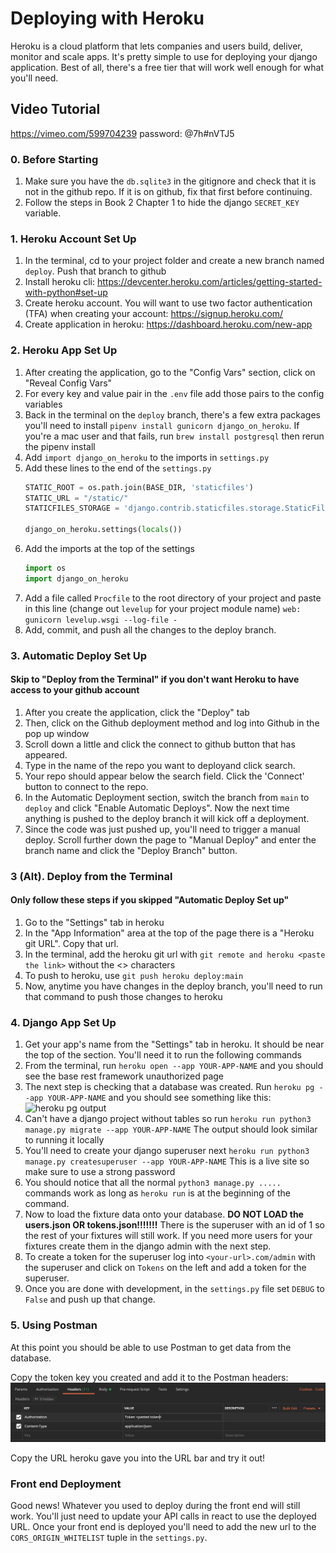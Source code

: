 # Deploying with Heroku
Heroku is a cloud platform that lets companies and users build, deliver, monitor and scale apps. It's pretty simple to use for deploying your django application. Best of all, there's a free tier that will work well enough for what you'll need.

## Video Tutorial
https://vimeo.com/599704239 password: @7h#nVTJ5

### 0. Before Starting
1. Make sure you have the `db.sqlite3` in the gitignore and check that it is not in the github repo. If it is on github, fix that first before continuing.
2. Follow the steps in Book 2 Chapter 1 to hide the django `SECRET_KEY` variable.

### 1. Heroku Account Set Up
1. In the terminal, cd to your project folder and create a new branch named `deploy`. Push that branch to github
1. Install heroku cli: https://devcenter.heroku.com/articles/getting-started-with-python#set-up
1. Create heroku account. You will want to use two factor authentication (TFA) when creating your account: https://signup.heroku.com/
2. Create application in heroku: https://dashboard.heroku.com/new-app

### 2. Heroku App Set Up
1. After creating the application, go to the "Config Vars" section, click on "Reveal Config Vars"
2. For every key and value pair in the `.env` file add those pairs to the config variables
3. Back in the terminal on the `deploy` branch, there's a few extra packages you'll need to install `pipenv install gunicorn django_on_heroku`. If you're a mac user and that fails, run `brew install postgresql` then rerun the pipenv install
4. Add `import django_on_heroku` to the imports in `settings.py`
5. Add these lines to the end of the `settings.py`
    ```py
    STATIC_ROOT = os.path.join(BASE_DIR, 'staticfiles')
    STATIC_URL = "/static/"
    STATICFILES_STORAGE = 'django.contrib.staticfiles.storage.StaticFilesStorage'

    django_on_heroku.settings(locals())
    ```
6. Add the imports at the top of the settings
    ```py
    import os
    import django_on_heroku
    ```
8. Add a file called `Procfile` to the root directory of your project and paste in this line (change out `levelup` for your project module name) `web: gunicorn levelup.wsgi --log-file -`
9. Add, commit, and push all the changes to the deploy branch.

### 3. Automatic Deploy Set Up
#### Skip to "Deploy from the Terminal" if you don't want Heroku to have access to your github account
1. After you create the application, click the "Deploy" tab 
2. Then, click on the Github deployment method and log into Github in the pop up window
3. Scroll down a little and click the connect to github button that has appeared.
4. Type in the name of the repo you want to deployand click search.
5. Your repo should appear below the search field. Click the 'Connect' button to connect to the repo.
6. In the Automatic Deployment section, switch the branch from `main` to `deploy` and click "Enable Automatic Deploys". Now the next time anything is pushed to the deploy branch it will kick off a deployment.
7. Since the code was just pushed up, you'll need to trigger a manual deploy. Scroll further down the page to "Manual Deploy" and enter the branch name and click the "Deploy Branch" button.

### 3 (Alt). Deploy from the Terminal
#### Only follow these steps if you skipped "Automatic Deploy Set up"
1. Go to the "Settings" tab in heroku
2. In the "App Information" area at the top of the page there is a "Heroku git URL". Copy that url.
3. In the terminal, add the heroku git url with `git remote and heroku <paste the link>` without the <> characters
4. To push to heroku, use `git push heroku deploy:main`
5. Now, anytime you have changes in the deploy branch, you'll need to run that command to push those changes to heroku

### 4. Django App Set Up
1. Get your app's name from the "Settings" tab in heroku. It should be near the top of the section. You'll need it to run the following commands
2. From the terminal, run `heroku open --app YOUR-APP-NAME` and you should see the base rest framework unauthorized page
3. The next step is checking that a database was created. Run `heroku pg --app YOUR-APP-NAME` and you should see something like this:
![heroku pg output](./images/heroku_pg_output.png)
3. Can't have a django project without tables so run `heroku run python3 manage.py migrate --app YOUR-APP-NAME` The output should look similar to running it locally
4. You'll need to create your django superuser next `heroku run python3 manage.py createsuperuser --app YOUR-APP-NAME` This is a live site so make sure to use a strong password
5. You should notice that all the normal `python3 manage.py .....` commands work as long as `heroku run` is at the beginning of the command.
6. Now to load the fixture data onto your database. **DO NOT LOAD the users.json OR tokens.json!!!!!!!** There is the superuser with an id of 1 so the rest of your fixtures will still work. If you need more users for your fixtures create them in the django admin with the next step.
7. To create a token for the superuser log into `<your-url>.com/admin` with the superuser and click on `Tokens` on the left and add a token for the superuser.
8. Once you are done with development, in the `settings.py` file set `DEBUG` to `False` and push up that change.

### 5. Using Postman

At this point you should be able to use Postman to get data from the database.

Copy the token key you created and add it to the Postman headers:
![postman example headers](./images/postman_ex.png)

Copy the URL heroku gave you into the URL bar and try it out!


### Front end Deployment
Good news! Whatever you used to deploy during the front end will still work. You'll just need to update your API calls in react to use the deployed URL. Once your front end is deployed you'll need to add the new url to the `CORS_ORIGIN_WHITELIST` tuple in the `settings.py`.
